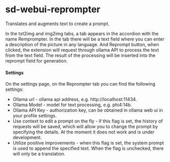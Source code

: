 # sd-webui-reprompter
Translates and augments text to create a prompt.

In the txt2img and img2img tabs, a tab appears in the accordion with the name Remprompter. 
In the tab there will be a text field where you can enter a description of the picture in any language. 
And Reprompt button, when clicked, the extension will request through ollama API to process the text from the text field. 
The result of the processing will be inserted into the reprompt field for generation.


#### Settings
On the settings page, on the Reprompter tab you can find the following settings:
- Ollama url - ollama api address, e.g. http://localhost:11434.
- Ollama Model - model for text processing, e.g. phi4:14b.
- Ollama API Key - authorization key, can be obtained in ollama web ui in your profile settings.
- Use context to edit a prompt on the fly - if this flag is set, the history of requests will be saved, which will allow you to change the prompt by specifying the details. At the moment it does not work and is under development.
- Utilize positive improvements - when this flag is set, the system prompt is used to append the specified text. When the flag is unchecked, there will only be a translation.

